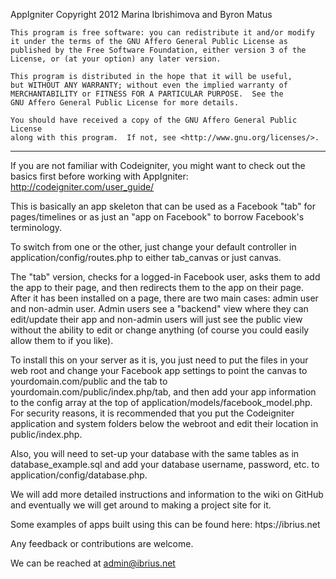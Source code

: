 AppIgniter Copyright 2012 Marina Ibrishimova and Byron Matus
 
    This program is free software: you can redistribute it and/or modify
    it under the terms of the GNU Affero General Public License as
    published by the Free Software Foundation, either version 3 of the
    License, or (at your option) any later version.

    This program is distributed in the hope that it will be useful,
    but WITHOUT ANY WARRANTY; without even the implied warranty of
    MERCHANTABILITY or FITNESS FOR A PARTICULAR PURPOSE.  See the
    GNU Affero General Public License for more details.

    You should have received a copy of the GNU Affero General Public License
    along with this program.  If not, see <http://www.gnu.org/licenses/>.
-----------------------------------------------------------------------------------------------------------------------

If you are not familiar with Codeigniter, you might want to check out the basics first before working with AppIgniter:
http://codeigniter.com/user_guide/

This is basically an app skeleton that can be used as a Facebook "tab" for pages/timelines or as just an "app on Facebook" to borrow Facebook's terminology.  

To switch from one or the other, just change your default controller in application/config/routes.php to either tab_canvas or just canvas.

The "tab" version, checks for a logged-in Facebook user, asks them to add the app to their page, and then redirects them to the app on their page.  After it has been installed on a page, there are two main cases: admin user and non-admin user.  Admin users see a "backend" view where they can edit/update their app and non-admin users will just see the public view without the ability to edit or change anything (of course you could easily allow them to if you like).

To install this on your server as it is, you just need to put the files in your web root and change your Facebook app settings to point the canvas to yourdomain.com/public and the tab to yourdomain.com/public/index.php/tab, and then add your app information to the config array at the top of application/models/facebook_model.php.  For security reasons, it is recommended that you put the Codeigniter application and system folders below the webroot and edit their location in public/index.php.

Also, you will need to set-up your database with the same tables as in database_example.sql and add your database username, password, etc. to application/config/database.php.

We will add more detailed instructions and information to the wiki on GitHub and eventually we will get around to making a project site for it.

Some examples of apps built using this can be found here: htps://ibrius.net

Any feedback or contributions are welcome.

We can be reached at admin@ibrius.net
